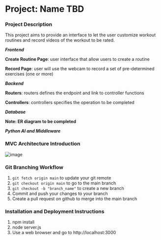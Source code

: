 # Project: Name TBD

### Project Description

This project aims to provide an interface to let the user customize workout routines and record videos of the workout to be rated. 

***Frontend***

**Create Routine Page**: user interface that allow users to create a routine

**Record Page**: user will use the webcam to record a set of pre-determined exercises (one or more)

***Backend***

**Routers**: routers defines the endpoint and link to controller functions

**Controllers**: controllers specifies the operation to be completed

***Database***

**Note: ER diagram to be completed**

***Python AI and Middleware***

### MVC Architecture Introduction

![image](https://github.com/jameschuang2002/project-database/assets/84842755/0115c03b-e093-4487-96bd-2a95224ed002)


### Git Branching Workflow
1. ```git fetch origin main``` to update your git remote
2. ```git checkout origin main``` to go to the main branch
3. ```git checkout -b "branch_name"``` to create a new branch
4. Commit and push your changes to your branch
5. Create a pull request on github to merge into the main branch

### Installation and Deployment Instructions
1. npm install
2. node server.js
3. Use a web browser and go to http://localhost:3000
